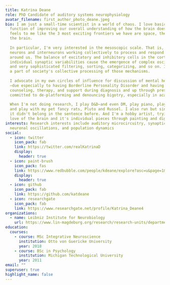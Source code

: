 ```yaml
---
title: Katrina Deane
role: PhD Candidate of auditory systems neurophysiology
avatar_filename: first_author_photo_deane.jpeg
bio: I am just a small-time scientist in a world of chaos. I love basic research as a 
  function of improving our overall understanding of how the brain does it's thing. It 
  feels to me like the 3 most exciting frontiers we have are space, the deep ocean, and 
  the brain. 
  
  In particular, I'm very interested in the mesoscopic scale. That is, populations of 
  neurons and interneurons working collectively to process and respond to the world 
  around us. The balance of excitatory and inhibitory cells in the cortex and their
  individual synaptic variabilities cause the emergence of complex oscillatory behavior 
  and very sophisticated filtering, sorting, categorizing, and so on. I would like to be 
  a part of society's collective processing of those mechanisms.
  
  I advocate in my own circles of influence for discussion of mental health in academia
  —due especially to having Borderline Personality Disorder and having benefited from
  counseling, therapy, and support during diagnosis and up through present-day. I am
  committed to de-platforming and denouncing bigotry, especially in academia.
  
  When I'm not doing research, I play D&D—and even DM, play piano, play video games,
  and play with my pet fancy rats, Pluto and Russel. I also run but since that isn't "play",
  it didn't belong in the sentence before. And I'm a hobby artist, trying to spread my
  love of the brain and it's individual pieces through painting and digitizing neurons.
interests: Research interests include auditory microcircuitry, synaptic variability,
  neuronal oscillations, and population dynamics
social:
  - icon: twitter
    icon_pack: fab
    link: https://twitter.com/realKatrinaD
    display:
      header: true
  - icon: paint-brush
    icon_pack: fas
    link: https://www.redbubble.com/people/kdeane/explore?asc=u&page=1&sortOrder=recent
    display:
      header: true
  - icon: github
    icon_pack: fab
    link: https://github.com/katdeane
  - icon: researchgate
    icon_pack: fab
    link: https://www.researchgate.net/profile/Katrina_Deane4
organizations:
  - name: Leibniz Institute for Neurobiology
    url: https://www.lin-magdeburg.org/research/research-units/department-systems-physiology-of-learning/cortxplorer
education:
  courses:
    - course: MSc Integrative Neuroscience
      institution: Otto von Guericke University
      year: 2018
    - course: BSc in Psychology
      institution: Michigan Technological University
      year: 2011
email: ""
superuser: true
highlight_name: false
---
```

